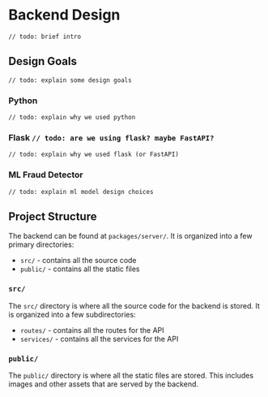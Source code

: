 # Backend Design
`// todo: brief intro`

## Design Goals
`// todo: explain some design goals`

### Python
`// todo: explain why we used python`

### Flask `// todo: are we using flask? maybe FastAPI?`
`// todo: explain why we used flask (or FastAPI)`

### ML Fraud Detector
`// todo: explain ml model design choices`

## Project Structure
The backend can be found at `packages/server/`. It is organized into a few primary directories:
- `src/` - contains all the source code
- `public/` - contains all the static files

### `src/`
The `src/` directory is where all the source code for the backend is stored. It is organized into a few subdirectories:
- `routes/` - contains all the routes for the API
- `services/` - contains all the services for the API

### `public/`
The `public/` directory is where all the static files are stored. This includes images and other assets that are served by the backend.
